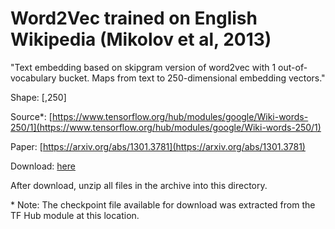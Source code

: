 # Word2Vec trained on English Wikipedia (Mikolov et al, 2013)

"Text embedding based on skipgram version of word2vec with 1 out-of-vocabulary bucket. Maps from text to 250-dimensional embedding vectors."

Shape: [,250]

Source*: [https://www.tensorflow.org/hub/modules/google/Wiki-words-250/1](https://www.tensorflow.org/hub/modules/google/Wiki-words-250/1)

Paper: [https://arxiv.org/abs/1301.3781](https://arxiv.org/abs/1301.3781)

Download: [here](https://drive.google.com/file/d/1pV3LglHWn5wAmoCmt7u94hVHq8hLHXmj/view?usp=sharing)

After download, unzip all files in the archive into this directory.

\* Note: The checkpoint file available for download was extracted from the TF Hub module at this location.